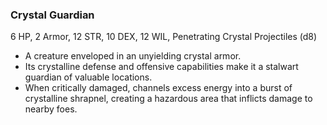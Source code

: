 ### Crystal Guardian

6 HP, 2 Armor, 12 STR, 10 DEX, 12 WIL, Penetrating Crystal Projectiles (d8)

- A creature enveloped in an unyielding crystal armor.
- Its crystalline defense and offensive capabilities make it a stalwart guardian of valuable locations.
- When critically damaged, channels excess energy into a burst of crystalline shrapnel, creating a hazardous area that inflicts damage to nearby foes.

